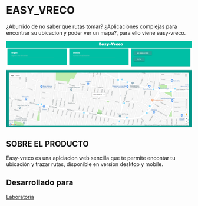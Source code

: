 # EASY_VRECO

¿Aburrido de no saber que rutas tomar? ¿Aplicaciones complejas para encontrar su ubicacion y poder ver un mapa?, para ello viene easy-vreco.

![Easy-vreco preview](assets/img/easy-vreco.png)

## SOBRE EL PRODUCTO

Easy-vreco es una aplciacion web sencilla que te permite encontar tu ubicación y trazar rutas, disponible en version desktop y mobile.


## Desarrollado para
[Laboratoria](http://www.laboratoria.la/)